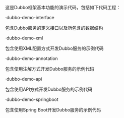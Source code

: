 这是Dubbo框架基本功能的演示代码，包括如下代码工程：

·dubbo-demo-interface

包含Dubbo服务的定义接口以及所包含的数据结构

·dubbo-demo-xml

包含使用XML配置方式开发Dubbo服务的示例代码

·dubbo-demo-annotation

包含使用注解方式开发Dubbo服务的示例代码

·dubbo-demo-api

包含使用API方式开发Dubbo服务的示例代码

·dubbo-demo-springboot

包含使用Spring Boot开发Dubbo服务的示例代码
